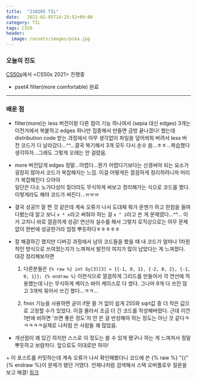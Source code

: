 ```yaml
---
title:  "210205 TIL"
date:   2021-02-05T14:25:52+09:00
category: TIL
tags: CS50
header:
  image: /assets/images/pika.jpg
---
```


<h3>오늘의 진도</h3>

[CS50x](https://cs50.harvard.edu/x/2021/)에서 <CS50x 2021> 진행중

 - pset4 filter(more comfortable) 완료

<hr>

<h3>배운 점</h3>

 - filter(more)는 less 버전이랑 다른 점이 기능 하나여서 (sepia 대신 edges) 3개는 이전거에서 복붙하고 edges 하나만 집중해서 만들면 금방 끝나겠다! 했는데 distribution code 받는 과정에서 
 아무 생각없이 파일을 덮어씌워 버려서 less 버전 코드가 다 날라갔다...^^...결국 복기해서 3개 모두 다시 손수 씀...ㅎㅎ...복습했다 생각하자...그래도 그렇게 오래는 안 걸렸음.
 
 - more 버전답게 edges 정말...어렵다...뭔가 어렵다기보다는 신경써야 되는 요소가 굉장히 많아서 코드가 복잡해지는 느낌. 이걸 어떻게든 깔끔하게 정리하려니까 머리가 복잡해진다 으아아
 <br>일단은 다소 노가다성이 짙더라도 무식하게 써보고 정리해가는 식으로 코드를 짰다. 이렇게라도 해야 코드가 써진다...ㅠㅠㅠ
 
 - 결국 성공!!! 잘 짠 것 같은데 계속 오류가 나서 도대체 뭐가 문젠가 하고 한참을 들여다봤는데 알고 보니 ```x * x```라고 써줘야 하는 걸 ```x ^ 2```라고 쓴 게 문제였다...^^...
 이거 고치니 바로 깔끔하게 성공! 연산자 실수를 해서 그렇지 로직상으로는 아무 문제 없이 한번에 성공한거라 엄청 뿌듯하다ㅎㅎㅎㅎㅎ
 
 - 잘 해결하긴 했지만 디버깅 과정에서 남의 코드들을 봤을 때 내 코드가 얼마나 1차원적인 방식으로 쓰여졌는지가 느껴져서 발전의 여지가 많이 남았다는 게 느껴졌다. 대강 정리해보자면 
	1. 다른분들은 ```{% raw %} int Gy[3][3] = {{-1, 0, 1}, {-2, 0, 2}, {-1, 0, 1}}; {% endraw %}``` 이런식으로 깔끔하게 그리드를 만들어서 각 연산에 적용했는데 나는 무식하게 케이스 바이 케이스로 다 썼다. 
	그나마 9개 다 쓰진 않고 3개씩 묶어서 쓰긴 했다...ㅋㅋ...
	
	2. fmin 기능을 사용하면 굳이 if문 쓸 거 없이 쉽게 255와 sqrt값 중 더 작은 값으로 고정할 수가 있었다. 이걸 몰라서 조금 더 긴 코드를 작성해버렸다. 근데 이건 1번에 비하면 '쓰면 좋은 정도'지 
	안 쓴 걸 반성해야 하는 정도는 아닌 것 같다ㅋㅋㅋㅋㅋ실제로 나처럼 쓴 사람들 꽤 많았음.
	
 - 개선점이 꽤 있긴 하지만 스스로 이 정도는 쓸 수 있게 됐구나 하는 게 느껴져서 정말 뿌듯하고 보람차다. 앞으로도 이대로만 하자!
 
 
 \+ 이 포스트를 커밋하는데 계속 오류가 나서 확인해봤더니 코드에 쓴 {% raw %} "{{" {% endraw %}이 문제가 됐던 거였다. 언제나처럼 검색해서 스택 오버플로우 질문을 보고 해결! [링크](https://stackoverflow.com/questions/37188205/jekyll-variable-was-not-properly-terminated-with-regexp)
 